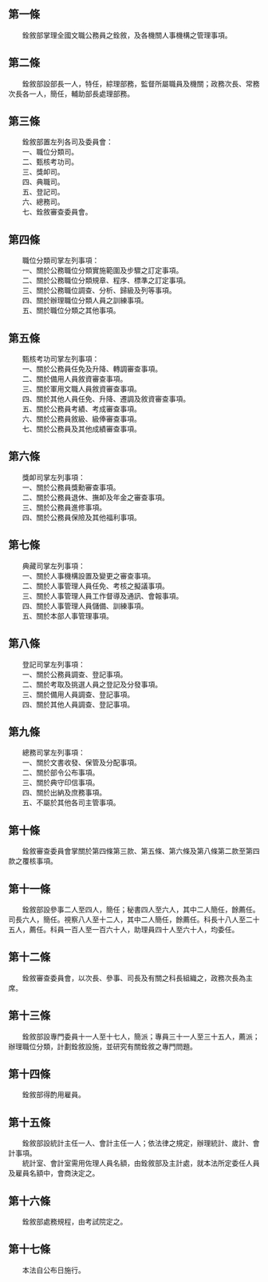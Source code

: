 第一條 
-------
　　銓敘部掌理全國文職公務員之銓敘，及各機關人事機構之管理事項。  


第二條 
-------
　　銓敘部設部長一人，特任，綜理部務，監督所屬職員及機關；政務次長、常務次長各一人，簡任，輔助部長處理部務。  


第三條 
-------
　　銓敘部置左列各司及委員會：  
　　一、職位分類司。  
　　二、甄核考功司。  
　　三、獎卹司。  
　　四、典職司。  
　　五、登記司。  
　　六、總務司。  
　　七、銓敘審查委員會。  


第四條 
-------
　　職位分類司掌左列事項：  
　　一、關於公務職位分類實施範圍及步驟之訂定事項。  
　　二、關於公務職位分類規章、程序、標準之訂定事項。  
　　三、關於公務職位調查、分析、歸級及列等事項。  
　　四、關於辦理職位分類人員之訓練事項。  
　　五、關於職位分類之其他事項。  


第五條 
-------
　　甄核考功司掌左列事項：  
　　一、關於公務員任免及升降、轉調審查事項。  
　　二、關於備用人員敘資審查事項。  
　　三、關於軍用文職人員敘資審查事項。  
　　四、關於其他人員任免、升降、遷調及敘資審查事項。  
　　五、關於公務員考績、考成審查事項。  
　　六、關於公務員敘級、級俸審查事項。  
　　七、關於公務員及其他成績審查事項。  


第六條 
-------
　　獎卹司掌左列事項：  
　　一、關於公務員獎勳審查事項。  
　　二、關於公務員退休、撫卹及年金之審查事項。  
　　三、關於公務員進修事項。  
　　四、關於公務員保險及其他福利事項。  


第七條 
-------
　　典藏司掌左列事項：  
　　一、關於人事機構設置及變更之審查事項。  
　　二、關於人事管理人員任免、考核之擬議事項。  
　　三、關於人事管理人員工作督導及通訊、會報事項。  
　　四、關於人事管理人員儲備、訓練事項。  
　　五、關於本部人事管理事項。  


第八條 
-------
　　登記司掌左列事項：  
　　一、關於公務員調查、登記事項。  
　　二、關於考取及挑選人員之登記及分發事項。  
　　三、關於備用人員調查、登記事項。  
　　四、關於其他人員調查、登記事項。  


第九條 
-------
　　總務司掌左列事項：  
　　一、關於文書收發、保管及分配事項。  
　　二、關於部令公布事項。  
　　三、關於典守印信事項。  
　　四、關於出納及庶務事項。  
　　五、不屬於其他各司主管事項。  


第十條 
-------
　　銓敘審查委員會掌關於第四條第三款、第五條、第六條及第八條第二款至第四款之覆核事項。  


第十一條 
---------
　　銓敘部設參事二人至四人，簡任；秘書四人至六人，其中二人簡任，餘薦任。司長六人，簡任。視察八人至十二人，其中二人簡任，餘薦任。科長十八人至二十五人，薦任。科員一百人至一百六十人，助理員四十人至六十人，均委任。  


第十二條 
---------
　　銓敘審查委員會，以次長、參事、司長及有關之科長組織之，政務次長為主席。  


第十三條 
---------
　　銓敘部設專門委員十一人至十七人，簡派；專員三十一人至三十五人，薦派；辦理職位分類，計劃銓敘設施，並研究有關銓敘之專門問題。  


第十四條 
---------
　　銓敘部得酌用雇員。  


第十五條 
---------
　　銓敘部設統計主任一人、會計主任一人；依法律之規定，辦理統計、歲計、會計事項。  
　　統計室、會計室需用佐理人員名額，由銓敘部及主計處，就本法所定委任人員及雇員名額中，會商決定之。  


第十六條 
---------
　　銓敘部處務規程，由考試院定之。  


第十七條 
---------
　　本法自公布日施行。